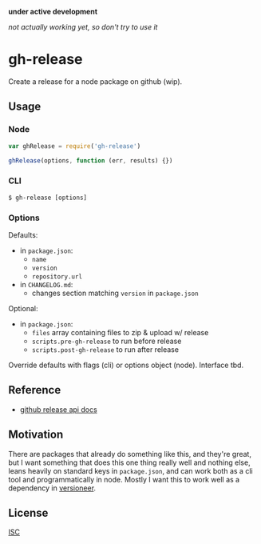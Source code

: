 **under active development**

*not actually working yet, so don't try to use it*

# gh-release

Create a release for a node package on github (wip).

## Usage

### Node

```js
var ghRelease = require('gh-release')

ghRelease(options, function (err, results) {})
```

### CLI

```shell
$ gh-release [options]
```

### Options

Defaults:

* in `package.json`:
  * `name`
  * `version`
  * `repository.url`
* in `CHANGELOG.md`:
  * changes section matching `version` in `package.json`

Optional:

* in `package.json`:
  * `files` array containing files to zip & upload w/ release
  * `scripts.pre-gh-release` to run before release
  * `scripts.post-gh-release` to run after release

Override defaults with flags (cli) or options object (node). Interface tbd.

## Reference

* [github release api docs](https://developer.github.com/v3/repos/releases/)

## Motivation

There are packages that already do something like this, and they're great, but I want something that does this one thing really well and nothing else, leans heavily on standard keys in `package.json`, and can work both as a cli tool and programmatically in node. Mostly I want this to work well as a dependency in [versioneer](https://github.com/ngoldman/versioneer).

## License

[ISC](LICENSE.md)
